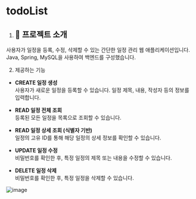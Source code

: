 # todoList

1. ## 📌 프로젝트 소개
사용자가 일정을 등록, 수정, 삭제할 수 있는 간단한 일정 관리 웹 애플리케이션입니다.  
Java, Spring, MySQL을 사용하여 백엔드를 구성했습니다.  

2. 제공하는 기능  
- **CREATE 일정 생성**  
   사용자가 새로운 일정을 등록할 수 있습니다. 일정 제목, 내용, 작성자 등의 정보를 입력합니다.  


- **READ 일정 전체 조회**  
  등록된 모든 일정을 목록으로 조회할 수 있습니다.  


- **READ 일정 상세 조회 (식별자 기반)**  
  일정의 고유 ID를 통해 해당 일정의 상세 정보를 확인할 수 있습니다.  


- **UPDATE 일정 수정**  
  비밀번호를 확인한 후, 특정 일정의 제목 또는 내용을 수정할 수 있습니다.  


- **DELETE 일정 삭제**  
  비밀번호를 확인한 후, 특정 일정을 삭제할 수 있습니다.  

<ERD>


   
![image](https://github.com/user-attachments/assets/bc5a7445-304f-473c-96e6-af9706998b2f)



